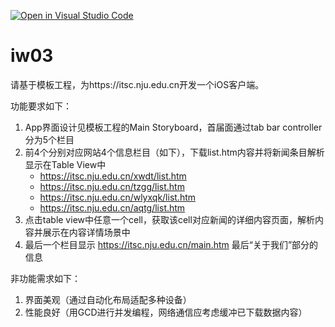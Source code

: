 [![Open in Visual Studio Code](https://classroom.github.com/assets/open-in-vscode-f059dc9a6f8d3a56e377f745f24479a46679e63a5d9fe6f495e02850cd0d8118.svg)](https://classroom.github.com/online_ide?assignment_repo_id=6065871&assignment_repo_type=AssignmentRepo)
# iw03

请基于模板工程，为https://itsc.nju.edu.cn开发一个iOS客户端。

功能要求如下：

1. App界面设计见模板工程的Main Storyboard，首届面通过tab bar controller分为5个栏目
2. 前4个分别对应网站4个信息栏目（如下），下载list.htm内容并将新闻条目解析显示在Table View中
   - https://itsc.nju.edu.cn/xwdt/list.htm
   - https://itsc.nju.edu.cn/tzgg/list.htm
   - https://itsc.nju.edu.cn/wlyxqk/list.htm
   - https://itsc.nju.edu.cn/aqtg/list.htm
3. 点击table view中任意一个cell，获取该cell对应新闻的详细内容页面，解析内容并展示在内容详情场景中
4. 最后一个栏目显示 https://itsc.nju.edu.cn/main.htm 最后“关于我们”部分的信息

非功能需求如下：
1. 界面美观（通过自动化布局适配多种设备）
2. 性能良好（用GCD进行并发编程，网络通信应考虑缓冲已下载数据内容）

